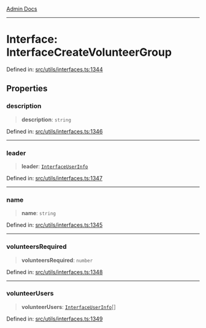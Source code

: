 [Admin Docs](/)

***

# Interface: InterfaceCreateVolunteerGroup

Defined in: [src/utils/interfaces.ts:1344](https://github.com/PalisadoesFoundation/talawa-admin/blob/main/src/utils/interfaces.ts#L1344)

## Properties

### description

> **description**: `string`

Defined in: [src/utils/interfaces.ts:1346](https://github.com/PalisadoesFoundation/talawa-admin/blob/main/src/utils/interfaces.ts#L1346)

***

### leader

> **leader**: [`InterfaceUserInfo`](InterfaceUserInfo.md)

Defined in: [src/utils/interfaces.ts:1347](https://github.com/PalisadoesFoundation/talawa-admin/blob/main/src/utils/interfaces.ts#L1347)

***

### name

> **name**: `string`

Defined in: [src/utils/interfaces.ts:1345](https://github.com/PalisadoesFoundation/talawa-admin/blob/main/src/utils/interfaces.ts#L1345)

***

### volunteersRequired

> **volunteersRequired**: `number`

Defined in: [src/utils/interfaces.ts:1348](https://github.com/PalisadoesFoundation/talawa-admin/blob/main/src/utils/interfaces.ts#L1348)

***

### volunteerUsers

> **volunteerUsers**: [`InterfaceUserInfo`](InterfaceUserInfo.md)[]

Defined in: [src/utils/interfaces.ts:1349](https://github.com/PalisadoesFoundation/talawa-admin/blob/main/src/utils/interfaces.ts#L1349)
